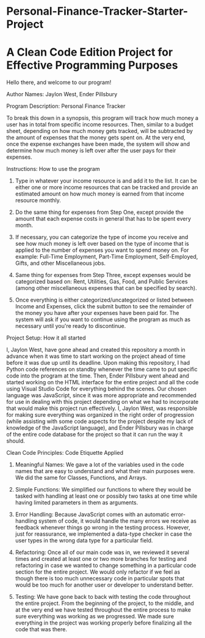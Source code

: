 # Personal-Finance-Tracker-Starter-Project
# A Clean Code Edition Project for Effective Programming Purposes
Hello there, and welcome to our program!

Author Names: Jaylon West, Ender Pillsbury

Program Description: Personal Finance Tracker

To break this down in a synopsis, this program
will track how much money a user has in total
from specific income resources. Then, similar to
a budget sheet, depending on how much money gets
tracked, will be subtracted by the amount of 
expenses that the money gets spent on. At the very
end, once the expense exchanges have been made, the
system will show and determine how much money is left over
after the user pays for their expenses.

Instructions: How to use the program

1. Type in whatever your income resource is and add it to the list.
It can be either one or more income resources that can be tracked
and provide an estimated amount on how much money is earned from that
income resource monthly.

2. Do the same thing for expenses from Step One, except provide
the amount that each expense costs in general that has to be spent
every month.

3. If necessary, you can categorize the type of income you receive
and see how much money is left over based on the type of income that
is applied to the number of expenses you want to spend money on.
For example: Full-Time Employment, Part-Time Employment, Self-Employed,
Gifts, and other Miscellaneous jobs.

4. Same thing for expenses from Step Three, except expenses would be categorized
based on: Rent, Utilities, Gas, Food, and Public Services (among other miscellaneous
expenses that can be specified by search).

5. Once everything is either categorized/uncategorized or listed between Income and Expenses,
click the submit button to see the remainder of the money you have after your expenses have
been paid for. The system will ask if you want to continue using the program as much as necessary until
you're ready to discontinue.

Project Setup: How it all started

I, Jaylon West, have gone ahead and created this repository a month in advance when it was time to start
working on the project ahead of time before it was due up until its deadline. Upon making this repository, I
had Python code references on standby whenever the time came to put specific code into the program at the time.
Then, Ender Pillsbury went ahead and started working on the HTML interface for the entire project and all the
code using Visual Studio Code for everything behind the scenes. Our chosen language was JavaScript, since it was
more appropriate and recommended for use in dealing with this project depending on what we had to incorporate
that would make this project run effectively. I, Jaylon West, was responsible for making sure everything was
organized in the right order of progression (while assisting with some code aspects for the project despite
my lack of knowledge of the JavaScript language), and Ender Pillsbury was in charge of the entire code
database for the project so that it can run the way it should.

Clean Code Principles: Code Etiquette Applied

1. Meaningful Names: We gave a lot of the variables used in the code names that are
easy to understand and what their main purposes were. We did the same for Classes, Functions, and Arrays.

2. Simple Functions: We simplified our functions to where they would be tasked with handling at least one or
possibly two tasks at one time while having limited parameters in them as arguments.

3. Error Handling: Because JavaScript comes with an automatic error-handling system of code,
it would handle the many errors we receive as feedback whenever things go wrong in the testing process.
However, just for reassurance, we implemented a data-type checker in case the user types in the wrong data type
for a particular field.

4. Refactoring: Once all of our main code was in, we reviewed it several times and created at least
one or two more branches for testing and refactoring in case we wanted to change something in a particular
code section for the entire project. We would only refactor if we feel as though there is too much unnecessary code
in particular spots that would be too much for another user or developer to understand better.

5. Testing: We have gone back to back with testing the code throughout the entire project. From the beginning
of the project, to the middle, and at the very end we have tested throughout the entire process to make sure everything
was working as we progressed. We made sure everything in the project was working properly before finalizing all the code
that was there.
